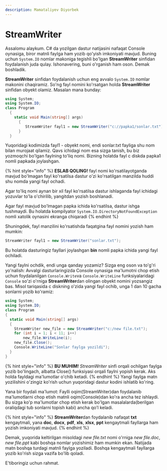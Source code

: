 ```yaml
---
description: Mamataliyev Diyorbek
---
```


# StreamWriter

Assalomu alaykum. C# da yozilgan dastur natijasini nafaqat Console oynasiga, biror matnli faylga ham yozib qo'yish imkoniyati mavjud. Buning uchun `System.IO` nomlar makoniga tegishli bo'lgan **StreamWriter** sinfidan foydalanish juda qulay. Ishonavering, buni o'rganish ham oson. Demak boshladik.

**StreamWriter** sinfidan foydalanish uchun eng avvalo `System.IO` nomlar makonini chaqiramiz. So'ng fayl nomini ko'rsatgan holda **StreamWriter** sinfidan obyekt olamiz. Masalan mana bunday:

```csharp
using System;
using System.IO;
class Program
  {
    static void Main(string[] args)
      {
         StreamWriter fayl1 = new StreamWriter("c://papka1/sonlar.txt");
      }
  }
```

Yuqoridagi kodimizda fayl1 - obyekt nomi, endi sonlar.txt fayliga shu nom bilan murojaat qilamiz. Qavs ichidagi nom esa sizga tanish, bu biz yozmoqchi bo'lgan faylning to'liq nomi. Bizning holatda fayl c diskda papka1 nomli papkada joylashgan.

{% hint style="info" %}
**ESLAB QOLING!** fayl nomi ko'rsatilayotganda mavjud bo'lmagan fayl ko'rsatilsa dastur o'zi ko'rsatilgan manzilda huddi shu nomda yangi fayl ochadi. 

Agar to'liq nomi aynan bir xil fayl ko'rsatilsa dastur ishlaganda fayl ichidagi yozuvlar to'la o'chirilib, yangitdan yozish boshlanadi. 

Agar fayl mavjud bo'lmagan papka ichida ko'rsatilsa, dastur ishga tushmaydi. Bu holatda kompilyator `System.IO.DirectoryNotFoundException` nomli xatolik oynasini ekranga chiqaradi
{% endhint %}

Shuningdek, fayl manzilini ko'rsatishda faqatgina fayl nomini yozish ham mumkin:
```csharp
StreamWriter fayl1 = new StreamWriter("sonlar.txt");
```
Bu holatda dasturingiz fayllari joylashgan **bin** nomli papka ichida yangi fayl ochiladi.

Yangi faylni ochdik, endi unga qanday yozamiz?
Sizga eng oson va to'g'ri yo'nalish: Avvalgi dasturlaringizda Console oynasiga ma'lumotni chop etish uchun foydalanilgan  `Console.Write`va `Console.WriteLine` funksiyalaridagi `Console` so'zi o'rniga **StreamWriter**dan olingan obyekt nomini yozsangiz bas. Misol tariqasida c diskning o'zida yangi fayl ochib, unga 1 dan 10 gacha sonlarni yozib ko'ramiz: 
```csharp
using System;
using System.IO;
class Program
{
  static void Main(string[] args)
  {
    StreamWriter new_file = new StreamWriter("c:/new file.txt");
    for (int i = 1; i < 11; i++)
        new_file.WriteLine(i);
    new_file.Close();
    Console.WriteLine("Sonlar faylga yozildi");
  }
}
```
{% hint style="info" %}
**BU MUHIM!** *StreamWriter* sinfi orqali ochilgan faylga yozib bo'lingach, albatta Close() funksiyasi orqali faylni yopish kerak. Aks holda fayldagi ma'lumotlar o'chib ketadi.
{% endhint %}
Yangi faylga matn yozilishini o'zingiz ko'rish uchun yuqoridagi dastur kodini ishlatib ko'ring.

Yana bir foydali ma'lumot: Faylli oqim(StreamWriter)dan foydalanib ma'lumotlarni chop etish matnli oqim(Console)dan ko'ra ancha tez ishlaydi. Bu sizga ko'p ma'lumotlar chop etish kerak bo'lgan masalalarda(berilgan oraliqdagi tub sonlarni topish kabi) ancha qo'l keladi.

{% hint style="info" %}
**StreamWriter**dan foydalanib nafaqat **txt** kengaytmali, yana **doc**, **docx**, **pdf**, **xls**, **xlsx**, **ppt** kengaytmali fayllarga ham yozish imkoniyati mavjud.
{% endhint %}

Demak, yuqorida keltirilgan misoldagi *new file.txt* nomi o'rniga *new file.doc*, *new file.ppt* kabi boshqa nomlar yozishimiz ham mumkin ekan. Natijada matn boshqa turdagi matnli faylga yoziladi.
Boshqa kengaytmali fayllarga yozib ko'rish sizga vazifa bo'lib qoladi. 

E'tiboringiz uchun rahmat.
